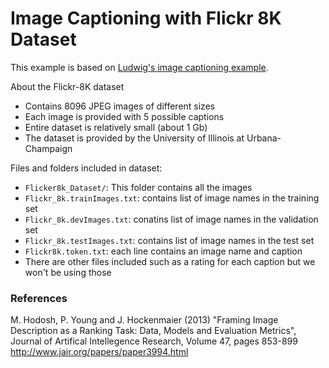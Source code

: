 # Image Captioning with Flickr 8K Dataset

This example is based on [Ludwig's image captioning example](https://ludwig-ai.github.io/ludwig-docs/examples/#image-captioning).

About the Flickr-8K dataset 
- Contains 8096 JPEG images of different sizes 
- Each image is provided with 5 possible captions
- Entire dataset is relatively small (about 1 Gb)
- The dataset is provided by the University of Illinois at Urbana-Champaign

Files and folders included in dataset:
- `Flicker8k_Dataset/`: This folder contains all the images 
- `Flickr_8k.trainImages.txt`: contains list of image names in the training set
- `Flickr_8k.devImages.txt`: conatins list of image names in the validation set
- `Flickr_8k.testImages.txt`: contains list of image names in the test set
- `Flickr8k.token.txt`: each line contains an image name and caption
- There are other files included such as a rating for each caption but we won't be using those

### References
M. Hodosh, P. Young and J. Hockenmaier (2013) "Framing Image Description as a Ranking Task: Data, Models and Evaluation Metrics", Journal of Artifical Intellegence Research, Volume 47, pages 853-899
http://www.jair.org/papers/paper3994.html